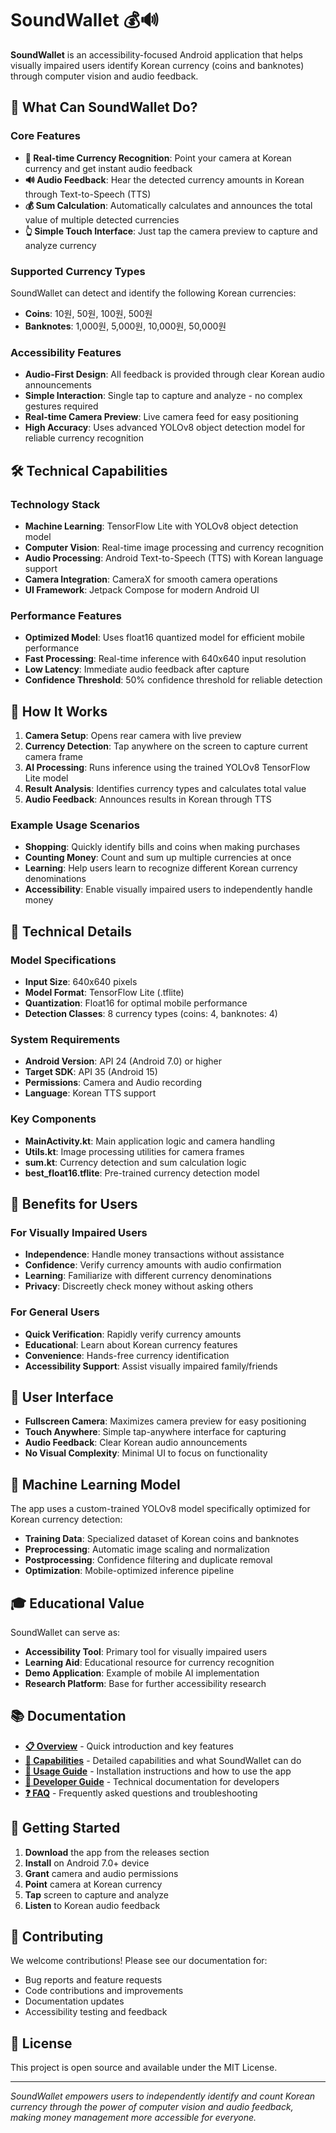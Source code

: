 # SoundWallet 💰🔊

**SoundWallet** is an accessibility-focused Android application that helps visually impaired users identify Korean currency (coins and banknotes) through computer vision and audio feedback.

## 🎯 What Can SoundWallet Do?

### Core Features
- **📱 Real-time Currency Recognition**: Point your camera at Korean currency and get instant audio feedback
- **🔊 Audio Feedback**: Hear the detected currency amounts in Korean through Text-to-Speech (TTS)
- **💰 Sum Calculation**: Automatically calculates and announces the total value of multiple detected currencies
- **👆 Simple Touch Interface**: Just tap the camera preview to capture and analyze currency

### Supported Currency Types
SoundWallet can detect and identify the following Korean currencies:
- **Coins**: 10원, 50원, 100원, 500원
- **Banknotes**: 1,000원, 5,000원, 10,000원, 50,000원

### Accessibility Features
- **Audio-First Design**: All feedback is provided through clear Korean audio announcements
- **Simple Interaction**: Single tap to capture and analyze - no complex gestures required
- **Real-time Camera Preview**: Live camera feed for easy positioning
- **High Accuracy**: Uses advanced YOLOv8 object detection model for reliable currency recognition

## 🛠️ Technical Capabilities

### Technology Stack
- **Machine Learning**: TensorFlow Lite with YOLOv8 object detection model
- **Computer Vision**: Real-time image processing and currency recognition
- **Audio Processing**: Android Text-to-Speech (TTS) with Korean language support
- **Camera Integration**: CameraX for smooth camera operations
- **UI Framework**: Jetpack Compose for modern Android UI

### Performance Features
- **Optimized Model**: Uses float16 quantized model for efficient mobile performance
- **Fast Processing**: Real-time inference with 640x640 input resolution
- **Low Latency**: Immediate audio feedback after capture
- **Confidence Threshold**: 50% confidence threshold for reliable detection

## 🚀 How It Works

1. **Camera Setup**: Opens rear camera with live preview
2. **Currency Detection**: Tap anywhere on the screen to capture current camera frame
3. **AI Processing**: Runs inference using the trained YOLOv8 TensorFlow Lite model
4. **Result Analysis**: Identifies currency types and calculates total value
5. **Audio Feedback**: Announces results in Korean through TTS

### Example Usage Scenarios
- **Shopping**: Quickly identify bills and coins when making purchases
- **Counting Money**: Count and sum up multiple currencies at once
- **Learning**: Help users learn to recognize different Korean currency denominations
- **Accessibility**: Enable visually impaired users to independently handle money

## 🔧 Technical Details

### Model Specifications
- **Input Size**: 640x640 pixels
- **Model Format**: TensorFlow Lite (.tflite)
- **Quantization**: Float16 for optimal mobile performance
- **Detection Classes**: 8 currency types (coins: 4, banknotes: 4)

### System Requirements
- **Android Version**: API 24 (Android 7.0) or higher
- **Target SDK**: API 35 (Android 15)
- **Permissions**: Camera and Audio recording
- **Language**: Korean TTS support

### Key Components
- **MainActivity.kt**: Main application logic and camera handling
- **Utils.kt**: Image processing utilities for camera frames
- **sum.kt**: Currency detection and sum calculation logic
- **best_float16.tflite**: Pre-trained currency detection model

## 🌟 Benefits for Users

### For Visually Impaired Users
- **Independence**: Handle money transactions without assistance
- **Confidence**: Verify currency amounts with audio confirmation
- **Learning**: Familiarize with different currency denominations
- **Privacy**: Discreetly check money without asking others

### For General Users
- **Quick Verification**: Rapidly verify currency amounts
- **Educational**: Learn about Korean currency features
- **Convenience**: Hands-free currency identification
- **Accessibility Support**: Assist visually impaired family/friends

## 📱 User Interface

- **Fullscreen Camera**: Maximizes camera preview for easy positioning
- **Touch Anywhere**: Simple tap-anywhere interface for capturing
- **Audio Feedback**: Clear Korean audio announcements
- **No Visual Complexity**: Minimal UI to focus on functionality

## 🔬 Machine Learning Model

The app uses a custom-trained YOLOv8 model specifically optimized for Korean currency detection:
- **Training Data**: Specialized dataset of Korean coins and banknotes
- **Preprocessing**: Automatic image scaling and normalization
- **Postprocessing**: Confidence filtering and duplicate removal
- **Optimization**: Mobile-optimized inference pipeline

## 🎓 Educational Value

SoundWallet can serve as:
- **Accessibility Tool**: Primary tool for visually impaired users
- **Learning Aid**: Educational resource for currency recognition
- **Demo Application**: Example of mobile AI implementation
- **Research Platform**: Base for further accessibility research

## 📚 Documentation

- **[📋 Overview](OVERVIEW.md)** - Quick introduction and key features
- **[🎯 Capabilities](CAPABILITIES.md)** - Detailed capabilities and what SoundWallet can do
- **[📱 Usage Guide](USAGE.md)** - Installation instructions and how to use the app
- **[🔧 Developer Guide](DEVELOPER.md)** - Technical documentation for developers
- **[❓ FAQ](FAQ.md)** - Frequently asked questions and troubleshooting

## 🚀 Getting Started

1. **Download** the app from the releases section
2. **Install** on Android 7.0+ device
3. **Grant** camera and audio permissions
4. **Point** camera at Korean currency
5. **Tap** screen to capture and analyze
6. **Listen** to Korean audio feedback

## 🤝 Contributing

We welcome contributions! Please see our documentation for:
- Bug reports and feature requests
- Code contributions and improvements
- Documentation updates
- Accessibility testing and feedback

## 📄 License

This project is open source and available under the MIT License.

---

*SoundWallet empowers users to independently identify and count Korean currency through the power of computer vision and audio feedback, making money management more accessible for everyone.*